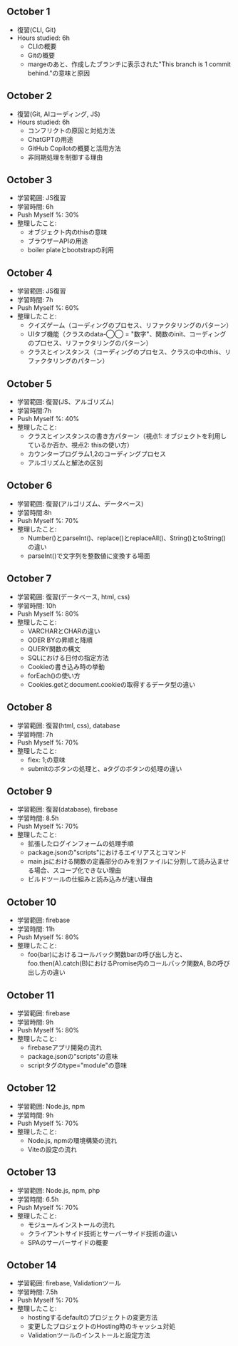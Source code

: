 ## October 1
- 復習(CLI, Git)
- Hours studied: 6h
    - CLIの概要
    - Gitの概要
    - margeのあと、作成したブランチに表示された"This branch is 1 commit behind."の意味と原因

## October 2
- 復習(Git, AIコーディング, JS)
- Hours studied: 6h
    - コンフリクトの原因と対処方法
    - ChatGPTの用途
    - GitHub Copilotの概要と活用方法
    - 非同期処理を制御する理由

## October 3
- 学習範囲: JS復習
- 学習時間: 6h
- Push Myself %: 30%
- 整理したこと:
    - オブジェクト内のthisの意味
    - ブラウザーAPIの用途
    - boiler plateとbootstrapの利用

## October 4
- 学習範囲: JS復習
- 学習時間: 7h
- Push Myself %: 60%
- 整理したこと:
    - クイズゲーム（コーディングのプロセス、リファクタリングのパターン）
    - UIタブ機能（クラスのdata-◯◯ = "数字"、関数のinit、コーディングのプロセス、リファクタリングのパターン）
    - クラスとインスタンス（コーディングのプロセス、クラスの中のthis、リファクタリングのパターン）

## October 5
- 学習範囲: 復習(JS、アルゴリズム)
- 学習時間:7h
- Push Myself %: 40%
- 整理したこと:
    - クラスとインスタンスの書き方パターン（視点1: オブジェクトを利用しているか否か、視点2: thisの使い方）
    - カウンタープログラム1,2のコーディングプロセス
    - アルゴリズムと解法の区別

## October 6
- 学習範囲: 復習(アルゴリズム、データベース)
- 学習時間:8h
- Push Myself %: 70%
- 整理したこと:
    - Number()とparseInt()、replace()とreplaceAll()、String()とtoString()の違い
    - parseInt()で文字列を整数値に変換する場面

## October 7
- 学習範囲: 復習(データベース, html, css)
- 学習時間: 10h
- Push Myself %: 80%
- 整理したこと:
    - VARCHARとCHARの違い
    - ODER BYの昇順と降順
    - QUERY関数の構文
    - SQLにおける日付の指定方法
    - Cookieの書き込み時の挙動
    - forEach()の使い方
    - Cookies.getとdocument.cookieの取得するデータ型の違い

## October 8
- 学習範囲: 復習(html, css), database
- 学習時間: 7h
- Push Myself %: 70%
- 整理したこと:
    - flex: 1;の意味
    - submitのボタンの処理と、aタグのボタンの処理の違い

## October 9
- 学習範囲: 復習(database), firebase
- 学習時間: 8.5h
- Push Myself %: 70%
- 整理したこと:
    - 拡張したログインフォームの処理手順
    - package.jsonの"scripts"におけるエイリアスとコマンド
    - main.jsにおける関数の定義部分のみを別ファイルに分割して読み込ませる場合、スコープ化できない理由
    - ビルドツールの仕組みと読み込みが速い理由

## October 10
- 学習範囲: firebase
- 学習時間: 11h
- Push Myself %: 80%
- 整理したこと:
    - foo(bar)におけるコールバック関数barの呼び出し方と、foo.then(A).catch(B)におけるPromise内のコールバック関数A, Bの呼び出し方の違い

## October 11
- 学習範囲: firebase
- 学習時間: 9h
- Push Myself %: 80%
- 整理したこと:
    - firebaseアプリ開発の流れ
    - package.jsonの"scripts"の意味
    - scriptタグのtype="module"の意味

## October 12
- 学習範囲: Node.js, npm
- 学習時間: 9h
- Push Myself %: 70%
- 整理したこと:
    - Node.js, npmの環境構築の流れ
    - Viteの設定の流れ

## October 13
- 学習範囲: Node.js, npm, php
- 学習時間: 6.5h
- Push Myself %: 70%
- 整理したこと:
    - モジュールインストールの流れ
    - クライアントサイド技術とサーバーサイド技術の違い
    - SPAのサーバーサイドの概要

## October 14
- 学習範囲: firebase, Validationツール
- 学習時間: 7.5h
- Push Myself %: 70%
- 整理したこと:
    - hostingするdefaultのプロジェクトの変更方法
    - 変更したプロジェクトのHosting時のキャッシュ対処
    - Validationツールのインストールと設定方法